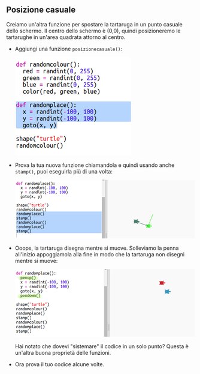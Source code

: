 ## Posizione casuale

Creiamo un'altra funzione per spostare la tartaruga in un punto casuale dello schermo. Il centro dello schermo è (0,0), quindi posizioneremo le tartarughe in un'area quadrata attorno al centro.

+ Aggiungi una funzione `posizionecasuale()`:
    
    ![screenshot](images/modern-place-function.png)

+ Prova la tua nuova funzione chiamandola e quindi usando anche `stamp()`, puoi eseguirla più di una volta:
    
    ![screenshot](images/modern-call-place.png)

+ Ooops, la tartaruga disegna mentre si muove. Solleviamo la penna all'inizio appoggiamola alla fine in modo che la tartaruga non disegni mentre si muove:
    
    ![screenshot](images/modern-place-pen.png)
    
    Hai notato che dovevi "sistemare" il codice in un solo punto? Questa è un'altra buona proprietà delle funzioni.

+ Ora prova il tuo codice alcune volte.
